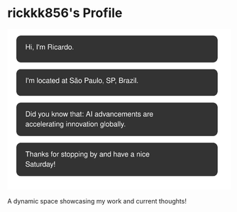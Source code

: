 # rickkk856's Profile

<!-- GENERATED_SVG_START -->
![Dynamic Profile Card](rickkk856.svg)
<!-- GENERATED_SVG_END -->

A dynamic space showcasing my work and current thoughts!
